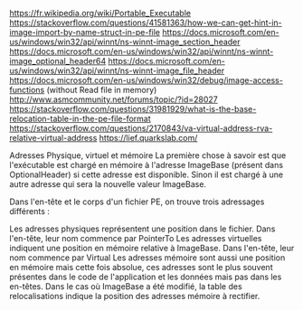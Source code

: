 https://fr.wikipedia.org/wiki/Portable_Executable
https://stackoverflow.com/questions/41581363/how-we-can-get-hint-in-image-import-by-name-struct-in-pe-file
https://docs.microsoft.com/en-us/windows/win32/api/winnt/ns-winnt-image_section_header
https://docs.microsoft.com/en-us/windows/win32/api/winnt/ns-winnt-image_optional_header64
https://docs.microsoft.com/en-us/windows/win32/api/winnt/ns-winnt-image_file_header
https://docs.microsoft.com/en-us/windows/win32/debug/image-access-functions (without Read file in memory)
http://www.asmcommunity.net/forums/topic/?id=28027
https://stackoverflow.com/questions/31981929/what-is-the-base-relocation-table-in-the-pe-file-format
https://stackoverflow.com/questions/2170843/va-virtual-address-rva-relative-virtual-address
https://lief.quarkslab.com/

Adresses Physique, virtuel et mémoire
La première chose à savoir est que l'exécutable est chargé en mémoire à l'adresse ImageBase (présent dans OptionalHeader) si cette adresse est disponible. Sinon il est chargé à une autre adresse qui sera la nouvelle valeur ImageBase.

Dans l'en-tête et le corps d'un fichier PE, on trouve trois adressages différents :

Les adresses physiques représentent une position dans le fichier. Dans l'en-tête, leur nom commence par PointerTo
Les adresses virtuelles indiquent une position en mémoire relative à ImageBase. Dans l'en-tête, leur nom commence par Virtual
Les adresses mémoire sont aussi une position en mémoire mais cette fois absolue, ces adresses sont le plus souvent présentes dans le code de l'application et les données mais pas dans les en-têtes. Dans le cas où ImageBase a été modifié, la table des relocalisations indique la position des adresses mémoire à rectifier.